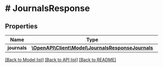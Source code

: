 # # JournalsResponse

## Properties

Name | Type | Description | Notes
------------ | ------------- | ------------- | -------------
**journals** | [**\OpenAPI\Client\Model\JournalsResponseJournals**](JournalsResponseJournals.md) |  |

[[Back to Model list]](../../README.md#models) [[Back to API list]](../../README.md#endpoints) [[Back to README]](../../README.md)
